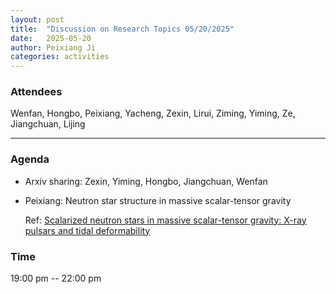 ```yaml
---
layout: post
title:  "Discussion on Research Topics 05/20/2025"
date:   2025-05-20
author: Peixiang Ji
categories: activities
---
```


### Attendees

Wenfan, Hongbo, Peixiang, Yacheng, Zexin, Lirui, Ziming, Yiming, Ze, Jiangchuan, Lijing

---

### Agenda

- Arxiv sharing: Zexin, Yiming, Hongbo, Jiangchuan, Wenfan

- Peixiang: Neutron star structure in massive scalar-tensor gravity
  
  Ref: [Scalarized neutron stars in massive scalar-tensor gravity: X-ray pulsars and tidal deformability]([https://journals.aps.org/prd/abstract/10.1103/PhysRevD.104.104014](https://journals.aps.org/prd/abstract/10.1103/PhysRevD.104.104014))

### Time

19:00 pm -- 22:00 pm
